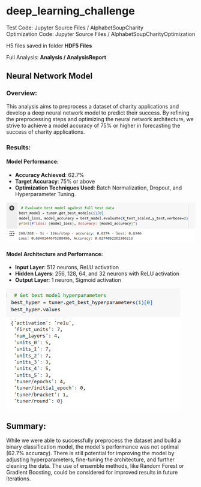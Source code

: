 # deep_learning_challenge

Test Code: Jupyter Source Files / AlphabetSoupCharity  
Optimization Code: Jupyter Source Files / AlphabetSoupCharityOptimization

H5 files saved in folder **HDF5 Files**

Full Analysis: **Analysis / AnalysisReport**

## Neural Network Model

### Overview:
This analysis aims to preprocess a dataset of charity applications and develop a deep neural network model to predict their success. By refining the preprocessing steps and optimizing the neural network architecture, we strive to achieve a model accuracy of 75% or higher in forecasting the success of charity applications.

### Results:
#### Model Performance:
- **Accuracy Achieved**: 62.7%
- **Target Accuracy**: 75% or above
- **Optimization Techniques Used**: Batch Normalization, Dropout, and Hyperparameter Tuning.

![Model Performance](Images/best_model.png) 


#### Model Architecture and Performance:
- **Input Layer**: 512 neurons, ReLU activation
- **Hidden Layers**: 256, 128, 64, and 32 neurons with ReLU activation
- **Output Layer**: 1 neuron, Sigmoid activation

![Model Hyperparameters](Images/best_hyper.png) 

## Summary:
While we were able to successfully preprocess the dataset and build a binary classification model, the model's performance was not optimal (62.7% accuracy). There is still potential for improving the model by adjusting hyperparameters, fine-tuning the architecture, and further cleaning the data. The use of ensemble methods, like Random Forest or Gradient Boosting, could be considered for improved results in future iterations.
